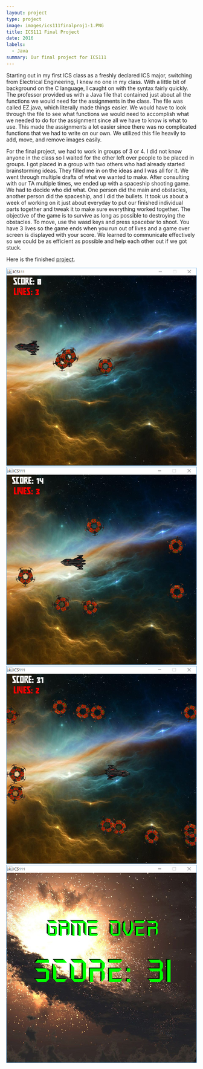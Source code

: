 ```yaml
---
layout: project
type: project
image: images/ics111finalproj1-1.PNG
title: ICS111 Final Project
date: 2016
labels:
  - Java
summary: Our final project for ICS111
---
```


Starting out in my first ICS class as a freshly declared ICS major, switching from Electrical Engineering, I knew no one in my class. With a little bit of background on the C language, I caught on with the syntax fairly quickly. The professor provided us with a Java file that contained just about all the functions we would need for the assignments in the class. The file was called EZ.java, which literally made things easier. We would have to look through the file to see what functions we would need to accomplish what we needed to do for the assignment since all we have to know is what to use. This made the assignments a lot easier since there was no complicated functions that we had to write on our own. We utilized this file heavily to add, move, and remove images easily.
  
For the final project, we had to work in groups of 3 or 4. I did not know anyone in the class so I waited for the other left over people to be placed in groups. I got placed in a group with two others who had already started brainstorming ideas. They filled me in on the ideas and I was all for it. We went through multiple drafts of what we wanted to make. After consulting with our TA multiple times, we ended up with a spaceship shooting game. We had to decide who did what. One person did the main and obstacles, another person did the spaceship, and I did the bullets. It took us about a week of working on it just about everyday to put our finished individual parts together and tweak it to make sure everything worked together. The objective of the game is to survive as long as possible to destroying the obstacles. To move, use the wasd keys and press spacebar to shoot. You have 3 lives so the game ends when you run out of lives and a game over screen is displayed with your score. We learned to communicate effectively so we could be as efficient as possible and help each other out if we got stuck.

Here is the finished [project](https://github.com/daaaaanl/ICS111).

  <img class="ui medium left rounded floated image" src="../images/ics111finalproj1.PNG">
  <img class="ui medium right rounded floated image" src="../images/ics111finalproj2.PNG">
  <img class="ui medium left rounded floated image" src="../images/ics111finalproj3.PNG">
  <img class="ui medium right rounded floated image" src="../images/ics111finalproj4.PNG">


